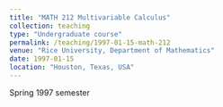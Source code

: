 ```yaml
---
title: "MATH 212 Multivariable Calculus"
collection: teaching
type: "Undergraduate course"
permalink: /teaching/1997-01-15-math-212
venue: "Rice University, Department of Mathematics"
date: 1997-01-15
location: "Houston, Texas, USA"
---
```


Spring 1997 semester
